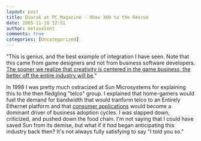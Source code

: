 ```yaml
---
layout: post
title: Dvorak at PC Magazine - Xbox 360 to the Rescue
date: 2005-11-16 12:51
author: metavalent
comments: true
categories: [Uncategorized]
---
```

"This is genius, and the best example of integration I have seen. Note that this came from game designers and not from business software developers. <a href="http://www.pcmag.com/article2/0,1895,1885621,00.asp">The sooner we realize that creativity is centered in the game business, the better off the entire industry will be</a>."

In 1998 I was pretty much ostracized at Sun Microsystems for explaining this to the then fledgling "telco" group.  I explained that home-gamers would fuel the demand for bandwidth that would tranform telco to an Entirely Ethernet platform and that <a href="http://awebcamdarkly.com/2005/11/triumphal-return-of-blatently-obvious.html">consumer applications</a> would become a dominant driver of business adoption cycles.  I was slapped down, criticized, and pushed down the food chain.  I'm not saying that I could have saved Sun from its demise, but what if it *had* began anticipating this industry back then?  It's not always fully satisfying to say "I told you so."
